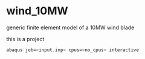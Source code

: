 # wind_10MW
generic finite element model of a 10MW wind blade

this is a project

```bash
abaqus job=<input.inp> cpus=<no_cpus> interactive
```
